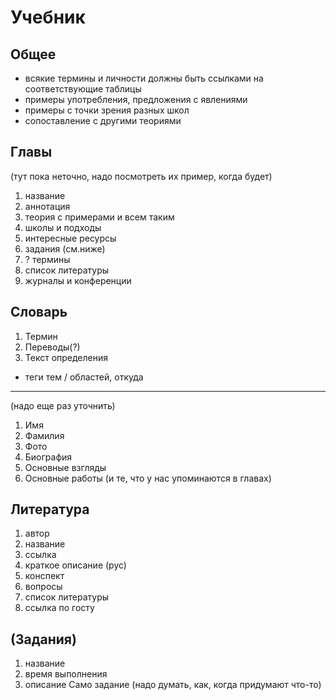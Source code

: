 Учебник
=====
Общее
-----
- всякие термины и личности должны быть ссылками на соответствующие таблицы
- примеры употребления, предложения с явлениями
- примеры с точки зрения разных школ
- сопоставление с другими теориями

Главы
-----
(тут пока неточно, надо посмотреть их пример, когда будет)
1.  название
2.  аннотация
4.  теория с примерами и всем таким
4.  школы и подходы
5.  интересные ресурсы
6.  задания (см.ниже)
7.  ? термины
8.  список литературы
9.  журналы и конференции

Словарь
----
1. Термин
2. Переводы(?)
3. Текст определения
- теги тем / областей, откуда


----
(надо еще раз уточнить)
1.  Имя
2.  Фамилия
3.  Фото
4.  Биография
5.  Основные взгляды
6.  Основные работы (и те, что у нас упоминаются в главах)

Литература
----
1.  автор 
2.  название
3.  ссылка
4.  краткое описание (рус)
5.  конспект
6.  вопросы
7.  список литературы
8.  ссылка по госту


(Задания)
-----
1.  название
2.  время выполнения
3.  описание
Само задание (надо думать, как, когда придумают что-то)
